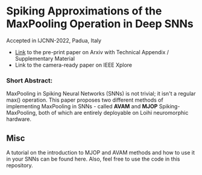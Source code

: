 # Spiking Approximations of the MaxPooling Operation in Deep SNNs
Accepted in IJCNN-2022, Padua, Italy

* [Link](https://arxiv.org/abs/2205.07076) to the pre-print paper on Arxiv with
Technical Appendix / Supplementary Material
* Link to the camera-ready paper on IEEE Xplore

### Short Abstract:

MaxPooling in Spiking Neural Networks (SNNs) is not trivial; it isn't a regular
max() operation. This paper proposes two different methods of implementing
MaxPooling in SNNs - called **AVAM** and **MJOP** Spiking-MaxPooling, both of
which are entirely deployable on Loihi neuromorphic hardware.

## Misc
A tutorial on the introduction to MJOP and AVAM methods and how to use it in
your SNNs can be found here. Also, feel free to use the code in this repository.
